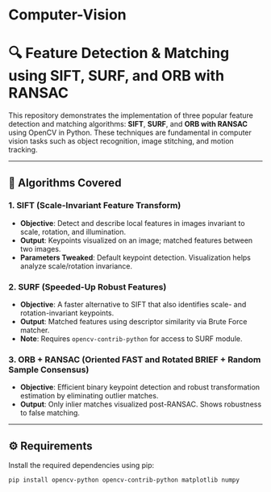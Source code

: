 # Computer-Vision
# 🔍 Feature Detection & Matching using SIFT, SURF, and ORB with RANSAC

This repository demonstrates the implementation of three popular feature detection and matching algorithms: **SIFT**, **SURF**, and **ORB with RANSAC** using OpenCV in Python. These techniques are fundamental in computer vision tasks such as object recognition, image stitching, and motion tracking.

---

## 📌 Algorithms Covered

### 1. SIFT (Scale-Invariant Feature Transform)
- **Objective**: Detect and describe local features in images invariant to scale, rotation, and illumination.
- **Output**: Keypoints visualized on an image; matched features between two images.
- **Parameters Tweaked**: Default keypoint detection. Visualization helps analyze scale/rotation invariance.

### 2. SURF (Speeded-Up Robust Features)
- **Objective**: A faster alternative to SIFT that also identifies scale- and rotation-invariant keypoints.
- **Output**: Matched features using descriptor similarity via Brute Force matcher.
- **Note**: Requires `opencv-contrib-python` for access to SURF module.

### 3. ORB + RANSAC (Oriented FAST and Rotated BRIEF + Random Sample Consensus)
- **Objective**: Efficient binary keypoint detection and robust transformation estimation by eliminating outlier matches.
- **Output**: Only inlier matches visualized post-RANSAC. Shows robustness to false matching.

---

## ⚙️ Requirements

Install the required dependencies using pip:

```bash
pip install opencv-python opencv-contrib-python matplotlib numpy
